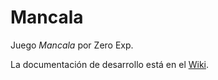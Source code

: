 # Mancala

Juego _Mancala_ por Zero Exp.

La documentación de desarrollo está en el [Wiki](https://github.com/codeattack-medialab/Mancala/wiki).

